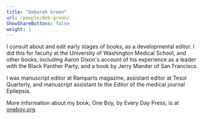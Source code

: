 ```yaml
---
title: "Deborah Green"
url: /people/deb-green/
ShowShareButtons: false
weight: 1
---
```

I consult about and edit early stages of books, as a developmental editor. I did this for faculty at the University of Washington Medical School, and other books, including Aaron Dixon's account of his experience as a leader with the Black Panther Party, and a book by Jerry Mander of San Francisco. 

I was manuscript editor at Ramparts magazine, assistant editor at Tesol Quarterly, and manuscript assistant to the Editor of the medical journal Epilepsia. 

More information about my book, One Boy, by Every Day Press, is at [oneboy.org](https://oneboy.org).